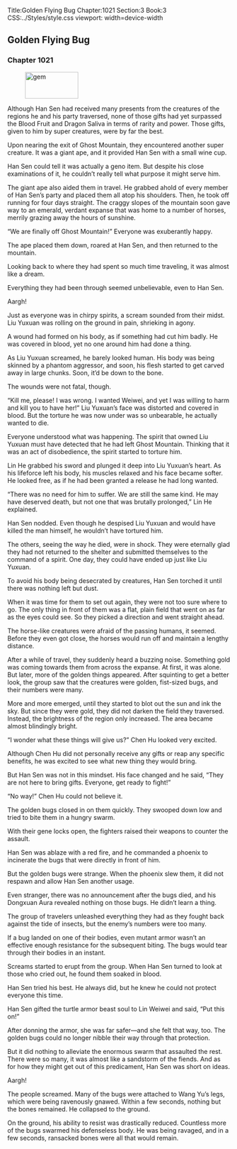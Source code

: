 Title:Golden Flying Bug 
Chapter:1021 
Section:3 
Book:3 
CSS:../Styles/style.css 
viewport: width=device-width
  
## Golden Flying Bug
### Chapter 1021
  
<figure>
	<img src="../Images/gem.gif" alt="gem" id="gem" width="120" height="60" />
</figure>
  

  
Although Han Sen had received many presents from the creatures of the regions he and his party traversed, none of those gifts had yet surpassed the Blood Fruit and Dragon Saliva in terms of rarity and power. Those gifts, given to him by super creatures, were by far the best.

Upon nearing the exit of Ghost Mountain, they encountered another super creature. It was a giant ape, and it provided Han Sen with a small wine cup.

Han Sen could tell it was actually a geno item. But despite his close examinations of it, he couldn’t really tell what purpose it might serve him.

The giant ape also aided them in travel. He grabbed ahold of every member of Han Sen’s party and placed them all atop his shoulders. Then, he took off running for four days straight. The craggy slopes of the mountain soon gave way to an emerald, verdant expanse that was home to a number of horses, merrily grazing away the hours of sunshine.

“We are finally off Ghost Mountain!” Everyone was exuberantly happy.

The ape placed them down, roared at Han Sen, and then returned to the mountain.

Looking back to where they had spent so much time traveling, it was almost like a dream.

Everything they had been through seemed unbelievable, even to Han Sen.

Aargh!

Just as everyone was in chirpy spirits, a scream sounded from their midst. Liu Yuxuan was rolling on the ground in pain, shrieking in agony.

A wound had formed on his body, as if something had cut him badly. He was covered in blood, yet no one around him had done a thing.

As Liu Yuxuan screamed, he barely looked human. His body was being skinned by a phantom aggressor, and soon, his flesh started to get carved away in large chunks. Soon, it’d be down to the bone.

The wounds were not fatal, though.

“Kill me, please! I was wrong. I wanted Weiwei, and yet I was willing to harm and kill you to have her!” Liu Yuxuan’s face was distorted and covered in blood. But the torture he was now under was so unbearable, he actually wanted to die.

Everyone understood what was happening. The spirit that owned Liu Yuxuan must have detected that he had left Ghost Mountain. Thinking that it was an act of disobedience, the spirit started to torture him.

Lin He grabbed his sword and plunged it deep into Liu Yuxuan’s heart. As his lifeforce left his body, his muscles relaxed and his face became softer. He looked free, as if he had been granted a release he had long wanted.

“There was no need for him to suffer. We are still the same kind. He may have deserved death, but not one that was brutally prolonged,” Lin He explained.

Han Sen nodded. Even though he despised Liu Yuxuan and would have killed the man himself, he wouldn’t have tortured him.

The others, seeing the way he died, were in shock. They were eternally glad they had not returned to the shelter and submitted themselves to the command of a spirit. One day, they could have ended up just like Liu Yuxuan.

To avoid his body being desecrated by creatures, Han Sen torched it until there was nothing left but dust.

When it was time for them to set out again, they were not too sure where to go. The only thing in front of them was a flat, plain field that went on as far as the eyes could see. So they picked a direction and went straight ahead.

The horse-like creatures were afraid of the passing humans, it seemed. Before they even got close, the horses would run off and maintain a lengthy distance.

After a while of travel, they suddenly heard a buzzing noise. Something gold was coming towards them from across the expanse. At first, it was alone. But later, more of the golden things appeared. After squinting to get a better look, the group saw that the creatures were golden, fist-sized bugs, and their numbers were many.

More and more emerged, until they started to blot out the sun and ink the sky. But since they were gold, they did not darken the field they traversed. Instead, the brightness of the region only increased. The area became almost blindingly bright.

“I wonder what these things will give us?” Chen Hu looked very excited.

Although Chen Hu did not personally receive any gifts or reap any specific benefits, he was excited to see what new thing they would bring.

But Han Sen was not in this mindset. His face changed and he said, “They are not here to bring gifts. Everyone, get ready to fight!”

“No way!” Chen Hu could not believe it.

The golden bugs closed in on them quickly. They swooped down low and tried to bite them in a hungry swarm.

With their gene locks open, the fighters raised their weapons to counter the assault.

Han Sen was ablaze with a red fire, and he commanded a phoenix to incinerate the bugs that were directly in front of him.

But the golden bugs were strange. When the phoenix slew them, it did not respawn and allow Han Sen another usage.

Even stranger, there was no announcement after the bugs died, and his Dongxuan Aura revealed nothing on those bugs. He didn’t learn a thing.

The group of travelers unleashed everything they had as they fought back against the tide of insects, but the enemy’s numbers were too many.

If a bug landed on one of their bodies, even mutant armor wasn’t an effective enough resistance for the subsequent biting. The bugs would tear through their bodies in an instant.

Screams started to erupt from the group. When Han Sen turned to look at those who cried out, he found them soaked in blood.

Han Sen tried his best. He always did, but he knew he could not protect everyone this time.

Han Sen gifted the turtle armor beast soul to Lin Weiwei and said, “Put this on!”

After donning the armor, she was far safer—and she felt that way, too. The golden bugs could no longer nibble their way through that protection.

But it did nothing to alleviate the enormous swarm that assaulted the rest. There were so many, it was almost like a sandstorm of the fiends. And as for how they might get out of this predicament, Han Sen was short on ideas.

Aargh!

The people screamed. Many of the bugs were attached to Wang Yu’s legs, which were being ravenously gnawed. Within a few seconds, nothing but the bones remained. He collapsed to the ground.

On the ground, his ability to resist was drastically reduced. Countless more of the bugs swarmed his defenseless body. He was being ravaged, and in a few seconds, ransacked bones were all that would remain.